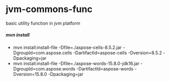 # jvm-commons-func
basic utility function in jvm platform

##### mvn install
- mvn install:install-file -Dfile=./aspose-cells-8.5.2.jar -DgroupId=com.aspose.cells -DartifactId=aspose-cells -Dversion=8.5.2 -Dpackaging=jar
- mvn install:install-file -Dfile=./aspose-words-15.8.0-jdk16.jar -DgroupId=com.aspose.words -DartifactId=aspose-words -Dversion=15.8.0 -Dpackaging=jar

